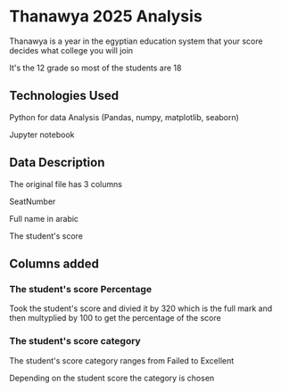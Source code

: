 <h1>Thanawya 2025 Analysis</h1>
<p>Thanawya is a year in the egyptian education system that your score decides what college you will join</p>
<p>It's the 12 grade so most of the students are 18</p>
<h2>Technologies Used</h2>
<p>Python for data Analysis (Pandas, numpy, matplotlib, seaborn)</p>
<p>Jupyter notebook</p>
<h2>Data Description</h2>
<p>The original file has 3 columns</p>
<p>SeatNumber</p>
<p>Full name in arabic</p>
<p>The student's score</p>
<h2>Columns added</h2>
<h3>The student's score Percentage</h3>
<p>Took the student's score and divied it by 320 which is the full mark and then multyplied by 100 to get the percentage of the score</p>
<h3>The student's score category</h3>
<p>The student's score category ranges from Failed to Excellent</p>
<p>Depending on the student score the category is chosen</p>
